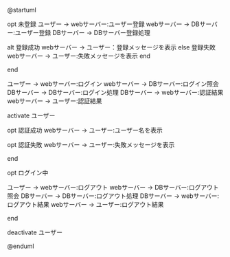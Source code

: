 @startuml

opt 未登録
ユーザー -> webサーバー:ユーザー登録
webサーバー -> DBサーバー:ユーザー登録
DBサーバー -> DBサーバー登録処理

  alt 登録成功
    webサーバー -> ユーザー：登録メッセージを表示
  else 登録失敗
  webサーバー -> ユーザー:失敗メッセージを表示
  end

end

ユーザー -> webサーバー:ログイン
webサーバー -> DBサーバー:ログイン照会
DBサーバー -> DBサーバー:ログイン処理
DBサーバー -> webサーバー:認証結果
webサーバー -> ユーザー:認証結果

activate ユーザー

opt 認証成功
webサーバー -> ユーザー:ユーザー名を表示

opt 認証失敗
webサーバー -> ユーザー:失敗メッセージを表示

end

opt ログイン中

ユーザー -> webサーバー:ログアウト
webサーバー -> DBサーバー:ログアウト照会
DBサーバー -> DBサーバー:ログアウト処理
DBサーバー -> webサーバー:ログアウト結果
webサーバー -> ユーザー:ログアウト結果

end

deactivate ユーザー


@enduml

